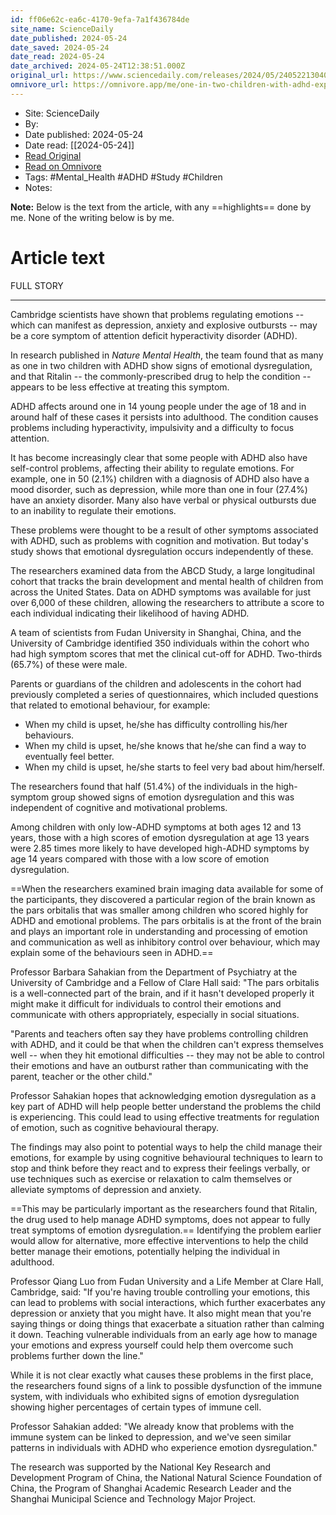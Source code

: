 ```yaml
---
id: ff06e62c-ea6c-4170-9efa-7a1f436784de
site_name: ScienceDaily
date_published: 2024-05-24
date_saved: 2024-05-24
date_read: 2024-05-24
date_archived: 2024-05-24T12:38:51.000Z
original_url: https://www.sciencedaily.com/releases/2024/05/240522130405.htm
omnivore_url: https://omnivore.app/me/one-in-two-children-with-adhd-experience-emotional-problems-scie-18faa9a3b79
---
```


 - Site: ScienceDaily
 - By: 
 - Date published: 2024-05-24
 - Date read: [[2024-05-24]]
 - [Read Original](https://www.sciencedaily.com/releases/2024/05/240522130405.htm)
 - [Read on Omnivore](https://omnivore.app/me/one-in-two-children-with-adhd-experience-emotional-problems-scie-18faa9a3b79)
 - Tags:  #Mental_Health  #ADHD  #Study  #Children 
 - Notes: 

**Note:** Below is the text from the article, with any ==highlights== done by me. None of the writing below is by me.

# Article text
FULL STORY

---

Cambridge scientists have shown that problems regulating emotions -- which can manifest as depression, anxiety and explosive outbursts -- may be a core symptom of attention deficit hyperactivity disorder (ADHD).

In research published in _Nature Mental Health_, the team found that as many as one in two children with ADHD show signs of emotional dysregulation, and that Ritalin -- the commonly-prescribed drug to help the condition -- appears to be less effective at treating this symptom.

ADHD affects around one in 14 young people under the age of 18 and in around half of these cases it persists into adulthood. The condition causes problems including hyperactivity, impulsivity and a difficulty to focus attention.

It has become increasingly clear that some people with ADHD also have self-control problems, affecting their ability to regulate emotions. For example, one in 50 (2.1%) children with a diagnosis of ADHD also have a mood disorder, such as depression, while more than one in four (27.4%) have an anxiety disorder. Many also have verbal or physical outbursts due to an inability to regulate their emotions.

These problems were thought to be a result of other symptoms associated with ADHD, such as problems with cognition and motivation. But today's study shows that emotional dysregulation occurs independently of these.

The researchers examined data from the ABCD Study, a large longitudinal cohort that tracks the brain development and mental health of children from across the United States. Data on ADHD symptoms was available for just over 6,000 of these children, allowing the researchers to attribute a score to each individual indicating their likelihood of having ADHD.

A team of scientists from Fudan University in Shanghai, China, and the University of Cambridge identified 350 individuals within the cohort who had high symptom scores that met the clinical cut-off for ADHD. Two-thirds (65.7%) of these were male.

Parents or guardians of the children and adolescents in the cohort had previously completed a series of questionnaires, which included questions that related to emotional behaviour, for example:

* When my child is upset, he/she has difficulty controlling his/her behaviours.
* When my child is upset, he/she knows that he/she can find a way to eventually feel better.
* When my child is upset, he/she starts to feel very bad about him/herself.

The researchers found that half (51.4%) of the individuals in the high-symptom group showed signs of emotion dysregulation and this was independent of cognitive and motivational problems.

Among children with only low-ADHD symptoms at both ages 12 and 13 years, those with a high scores of emotion dysregulation at age 13 years were 2.85 times more likely to have developed high-ADHD symptoms by age 14 years compared with those with a low score of emotion dysregulation.

==When the researchers examined brain imaging data available for some of the participants, they discovered a particular region of the brain known as the pars orbitalis that was smaller among children who scored highly for ADHD and emotional problems. The pars orbitalis is at the front of the brain and plays an important role in understanding and processing of emotion and communication as well as inhibitory control over behaviour, which may explain some of the behaviours seen in ADHD.==

Professor Barbara Sahakian from the Department of Psychiatry at the University of Cambridge and a Fellow of Clare Hall said: "The pars orbitalis is a well-connected part of the brain, and if it hasn't developed properly it might make it difficult for individuals to control their emotions and communicate with others appropriately, especially in social situations.

"Parents and teachers often say they have problems controlling children with ADHD, and it could be that when the children can't express themselves well -- when they hit emotional difficulties -- they may not be able to control their emotions and have an outburst rather than communicating with the parent, teacher or the other child."

Professor Sahakian hopes that acknowledging emotion dysregulation as a key part of ADHD will help people better understand the problems the child is experiencing. This could lead to using effective treatments for regulation of emotion, such as cognitive behavioural therapy.

The findings may also point to potential ways to help the child manage their emotions, for example by using cognitive behavioural techniques to learn to stop and think before they react and to express their feelings verbally, or use techniques such as exercise or relaxation to calm themselves or alleviate symptoms of depression and anxiety.

==This may be particularly important as the researchers found that Ritalin, the drug used to help manage ADHD symptoms, does not appear to fully treat symptoms of emotion dysregulation.== Identifying the problem earlier would allow for alternative, more effective interventions to help the child better manage their emotions, potentially helping the individual in adulthood.

Professor Qiang Luo from Fudan University and a Life Member at Clare Hall, Cambridge, said: "If you're having trouble controlling your emotions, this can lead to problems with social interactions, which further exacerbates any depression or anxiety that you might have. It also might mean that you're saying things or doing things that exacerbate a situation rather than calming it down. Teaching vulnerable individuals from an early age how to manage your emotions and express yourself could help them overcome such problems further down the line."

While it is not clear exactly what causes these problems in the first place, the researchers found signs of a link to possible dysfunction of the immune system, with individuals who exhibited signs of emotion dysregulation showing higher percentages of certain types of immune cell.

Professor Sahakian added: "We already know that problems with the immune system can be linked to depression, and we've seen similar patterns in individuals with ADHD who experience emotion dysregulation."

The research was supported by the National Key Research and Development Program of China, the National Natural Science Foundation of China, the Program of Shanghai Academic Research Leader and the Shanghai Municipal Science and Technology Major Project.